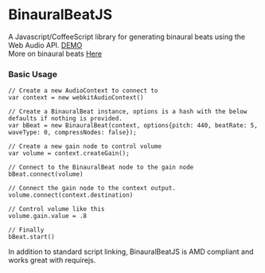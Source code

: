 BinauralBeatJS
==========

<p>A Javascript/CoffeeScript library for generating binaural beats using the Web Audio API. <a target="_blank" href="http://htmlpreview.github.com/?https://github.com/ichabodcole/BinauralBeatJS/blob/master/examples/index.html" title="BinauralBeatJS Demo">DEMO</a><br>
More on binaural beats <a target="_blank" href="http://en.wikipedia.org/wiki/Binaural_beats">Here</a></p>

### Basic Usage
    // Create a new AudioContext to connect to
    var context = new webkitAudioContext()

    // Create a BinauralBeat instance, options is a hash with the below defaults if nothing is provided.
    var bBeat = new BinauralBeat(context, options{pitch: 440, beatRate: 5, waveType: 0, compressNodes: false});

    // Create a new gain node to control volume
    var volume = context.createGain();

    // Connect to the BinauralBeat node to the gain node
    bBeat.connect(volume)

    // Connect the gain node to the context output.
    volume.connect(context.destination)

    // Control volume like this
    volume.gain.value = .8

    // Finally
    bBeat.start()

In addition to standard script linking, BinauralBeatJS is AMD compliant and works great with requirejs.